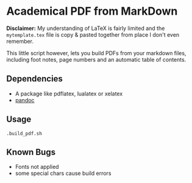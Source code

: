 # Academical PDF from MarkDown
__Disclaimer:__ My understanding of LaTeX is fairly limited and the `mytemplate.tex` file is copy & pasted together from place I don't even remember.

This little script however, lets you build PDFs from your markdown files, including foot notes, page numbers and an automatic table of contents.

## Dependencies

* A package like pdflatex, lualatex or xelatex
* [pandoc](http://johnmacfarlane.net/pandoc/installing.html)

## Usage
`.build_pdf.sh`

## Known Bugs
* Fonts not applied
* some special chars cause build errors
